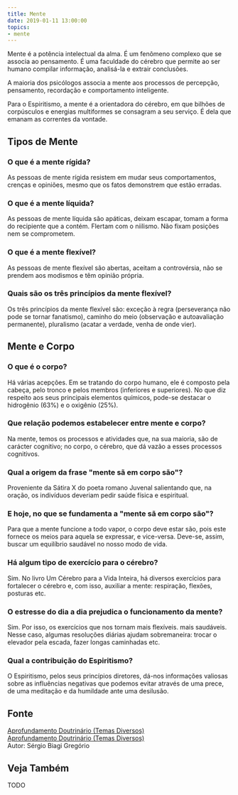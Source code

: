 ```yaml
---
title: Mente
date: 2019-01-11 13:00:00
topics: 
- mente
---
```


Mente é a potência intelectual da alma. É um fenômeno complexo que se associa
ao pensamento. É uma faculdade do cérebro que permite ao ser humano
compilar informação, analisá-la e extrair conclusões.

A maioria dos psicólogos associa a mente aos processos de percepção,
pensamento, recordação e comportamento inteligente.

Para o Espiritismo, a mente é a orientadora do cérebro, em que bilhões
de corpúsculos e energias multiformes se consagram a seu serviço. É dela
que emanam as correntes da vontade.

## Tipos de Mente

### O que é a mente rígida?
As pessoas de mente rígida resistem em mudar seus comportamentos,
crenças e opiniões, mesmo que os fatos demonstrem que estão erradas.

### O que é a mente líquida?
As pessoas de mente líquida são apáticas, deixam escapar, tomam a forma
do recipiente que a contém. Flertam com o niilismo. Não fixam posições
nem se comprometem.

### O que é a mente flexível?
As pessoas de mente flexível são abertas, aceitam a controvérsia, não se
prendem aos modismos e têm opinião própria.

### Quais são os três princípios da mente flexível?
Os três princípios da mente flexível são: exceção à regra (perseverança
não pode se tornar fanatismo), caminho do meio (observação e
autoavaliação permanente), pluralismo (acatar a verdade, venha de onde
vier).


## Mente e Corpo

### O que é o corpo?
Há várias acepções. Em se tratando do corpo humano, ele é composto pela
cabeça, pelo tronco e pelos membros (inferiores e superiores). No que
diz respeito aos seus principais elementos químicos, pode-se destacar o
hidrogênio (63%) e o oxigênio (25%).

### Que relação podemos estabelecer entre mente e corpo?
Na mente, temos os processos e atividades que, na sua maioria, são de
carácter cognitivo; no corpo, o cérebro, que dá vazão a esses processos
cognitivos.

### Qual a origem da frase "mente sã em corpo são"?
Proveniente da Sátira X do poeta romano Juvenal salientando que, na
oração, os indivíduos deveriam pedir saúde física e espiritual.

### E hoje, no que se fundamenta a "mente sã em corpo são"?
Para que a mente funcione a todo vapor, o corpo deve estar são, pois
este fornece os meios para aquela se expressar, e vice-versa. Deve-se,
assim, buscar um equilíbrio saudável no nosso modo de vida.

### Há algum tipo de exercício para o cérebro?
Sim. No livro Um Cérebro para a Vida Inteira, há diversos exercícios
para fortalecer o cérebro e, com isso, auxiliar a mente: respiração,
flexões, posturas etc.

### O estresse do dia a dia prejudica o funcionamento da mente?
Sim. Por isso, os exercícios que nos tornam mais flexíveis. mais
saudáveis. Nesse caso, algumas resoluções diárias ajudam sobremaneira:
trocar o elevador pela escada, fazer longas caminhadas etc.

### Qual a contribuição do Espiritismo?
O Espiritismo, pelos seus princípios diretores, dá-nos informações
valiosas sobre as influências negativas que podemos evitar através de
uma prece, de uma meditação e da humildade ante uma desilusão.

## Fonte
[Aprofundamento Doutrinário (Temas Diversos)](https://sites.google.com/view/aprofundamentodoutrinario/mente-sã-em-corpo-são)  
[Aprofundamento Doutrinário (Temas Diversos)](https://sites.google.com/view/aprofundamentodoutrinario/doença-mental)  
Autor: Sérgio Biagi Gregório

## Veja Também
TODO

